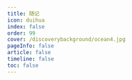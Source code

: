 ```yaml
---
title: 随记
icon: duihua
index: false
order: 99
cover: /discoverybackground/ocean4.jpg
pageInfo: false
article: false
timeline: false
toc: false
---
```




<Catalog />
